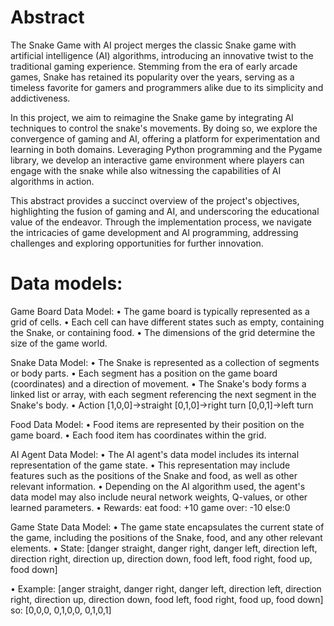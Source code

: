 <h1>Abstract</h1>
<p>The Snake Game with AI project merges the classic Snake game with artificial intelligence (AI) algorithms, introducing an innovative twist to the traditional gaming experience. Stemming from the era of early arcade games, Snake has retained its popularity over the years, serving as a timeless favorite for gamers and programmers alike due to its simplicity and addictiveness.
 
In this project, we aim to reimagine the Snake game by integrating AI techniques to control the snake's movements. By doing so, we explore the convergence of gaming and AI, offering a platform for experimentation and learning in both domains. Leveraging Python programming and the Pygame library, we develop an interactive game environment where players can engage with the snake while also witnessing the capabilities of AI algorithms in action.
 
This abstract provides a succinct overview of the project's objectives, highlighting the fusion of gaming and AI, and underscoring the educational value of the endeavor. Through the implementation process, we navigate the intricacies of game development and AI programming, addressing challenges and exploring opportunities for further innovation.</p>

<h1>Data models:</h1>
 
Game Board Data Model:
• The game board is typically represented as a grid of cells.
• Each cell can have different states such as empty, containing the Snake, or containing food.
• The dimensions of the grid determine the size of the game world.
 
Snake Data Model:
• The Snake is represented as a collection of segments or body parts.
• Each segment has a position on the game board (coordinates) and a direction of movement.
• The Snake's body forms a linked list or array, with each segment referencing the next segment in the Snake's body.
• Action
[1,0,0]->straight
[0,1,0]->right turn
[0,0,1]->left turn
 
Food Data Model:
• Food items are represented by their position on the game board.
• Each food item has coordinates within the grid.
 
AI Agent Data Model:
• The AI agent's data model includes its internal representation of the game state.
• This representation may include features such as the positions of the Snake and food, as well as other relevant information.
• Depending on the AI algorithm used, the agent's data model may also include neural network weights, Q-values, or other learned parameters.
• Rewards:
eat food: +10
game over: -10
else:0
 
Game State Data Model:
• The game state encapsulates the current state of the game, including the positions of the Snake, food, and any other relevant elements.
• State:
[danger straight, danger right, danger left,
direction left, direction right, direction up, direction down,
food left, food right, food up, food down]
 
• Example:
[anger straight, danger right, danger left,
direction left, direction right, direction up, direction down,
food left, food right, food up, food down]
so:
[0,0,0,
0,1,0,0,
0,1,0,1]
